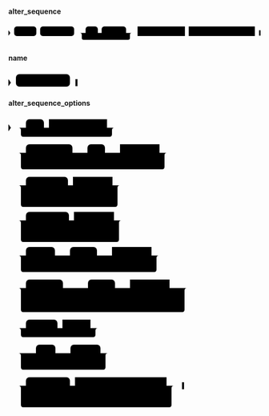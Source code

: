 #### alter_sequence

<svg class="rrdiagram" version="1.1" xmlns:xlink="http://www.w3.org/1999/xlink" xmlns="http://www.w3.org/2000/svg" width="660" height="50" viewbox="0 0 660 50"><path class="connector" d="M0 22h15m58 0h10m89 0h30m32 0h10m64 0h20m-141 0q5 0 5 5v8q0 5 5 5h116q5 0 5-5v-8q0-5 5-5m5 0h10m124 0h10m173 0h15"/><polygon points="0,29 5,22 0,15" style="fill:black;stroke-width:0"/><rect class="literal" x="15" y="5" width="58" height="25" rx="7"/><text class="text" x="25" y="22">ALTER</text><rect class="literal" x="83" y="5" width="89" height="25" rx="7"/><text class="text" x="93" y="22">SEQUENCE</text><rect class="literal" x="202" y="5" width="32" height="25" rx="7"/><text class="text" x="212" y="22">IF</text><rect class="literal" x="244" y="5" width="64" height="25" rx="7"/><text class="text" x="254" y="22">EXISTS</text><a xlink:href="../../../syntax_resources/grammar_diagrams#sequence-name"><rect class="rule" x="338" y="5" width="124" height="25"/><text class="text" x="348" y="22">sequence_name</text></a><a xlink:href="#alter-sequence-options"><rect class="rule" x="472" y="5" width="173" height="25"/><text class="text" x="482" y="22">alter_sequence_options</text></a><polygon points="656,29 660,29 660,15 656,15" style="fill:black;stroke-width:0"/></svg>

#### name

<svg class="rrdiagram" version="1.1" xmlns:xlink="http://www.w3.org/1999/xlink" xmlns="http://www.w3.org/2000/svg" width="138" height="35" viewbox="0 0 138 35"><path class="connector" d="M0 22h15m108 0h15"/><polygon points="0,29 5,22 0,15" style="fill:black;stroke-width:0"/><rect class="literal" x="15" y="5" width="108" height="25" rx="7"/><text class="text" x="25" y="22">&lt;Text Literal&gt;</text><polygon points="134,29 138,29 138,15 134,15" style="fill:black;stroke-width:0"/></svg>

#### alter_sequence_options

<svg class="rrdiagram" version="1.1" xmlns:xlink="http://www.w3.org/1999/xlink" xmlns="http://www.w3.org/2000/svg" width="377" height="585" viewbox="0 0 377 585"><path class="connector" d="M0 22h35m36 0h10m116 0h20m-197 0q5 0 5 5v8q0 5 5 5h172q5 0 5-5v-8q0-5 5-5m5 0h7m2 0h2m2 0h2m-232 50h2m2 0h2m2 0h27m93 0h30m35 0h20m-70 0q5 0 5 5v8q0 5 5 5h45q5 0 5-5v-8q0-5 5-5m5 0h10m79 0h20m-302 0q5 0 5 5v23q0 5 5 5h277q5 0 5-5v-23q0-5 5-5m5 0h7m2 0h2m2 0h2m-337 65h2m2 0h2m2 0h27m84 0h10m79 0h20m-203 25q0 5 5 5h5m39 0h10m84 0h45q5 0 5-5m-198-25q5 0 5 5v33q0 5 5 5h183q5 0 5-5v-33q0-5 5-5m5 0h7m2 0h2m2 0h2m-243 70h2m2 0h2m2 0h27m86 0h10m80 0h20m-206 25q0 5 5 5h5m39 0h10m86 0h46q5 0 5-5m-201-25q5 0 5 5v33q0 5 5 5h186q5 0 5-5v-33q0-5 5-5m5 0h7m2 0h2m2 0h2m-246 70h2m2 0h2m2 0h27m58 0h30m54 0h20m-89 0q5 0 5 5v8q0 5 5 5h64q5 0 5-5v-8q0-5 5-5m5 0h10m79 0h20m-286 0q5 0 5 5v23q0 5 5 5h261q5 0 5-5v-23q0-5 5-5m5 0h7m2 0h2m2 0h2m-321 65h2m2 0h2m2 0h27m74 0h50m54 0h20m-89 0q5 0 5 5v8q0 5 5 5h64q5 0 5-5v-8q0-5 5-5m5 0h10m79 0h20m-218 0q5 0 5 5v23q0 5 5 5h193q5 0 5-5v-23q0-5 5-5m5 0h20m-342 0q5 0 5 5v38q0 5 5 5h317q5 0 5-5v-38q0-5 5-5m5 0h7m2 0h2m2 0h2m-377 80h2m2 0h2m2 0h27m63 0h10m56 0h20m-164 0q5 0 5 5v8q0 5 5 5h139q5 0 5-5v-8q0-5 5-5m5 0h7m2 0h2m2 0h2m-199 50h2m2 0h2m2 0h47m39 0h20m-74 0q5 0 5 5v8q0 5 5 5h49q5 0 5-5v-8q0-5 5-5m5 0h10m60 0h20m-184 0q5 0 5 5v23q0 5 5 5h159q5 0 5-5v-23q0-5 5-5m5 0h7m2 0h2m2 0h2m-219 65h2m2 0h2m2 0h27m88 0h10m183 0h20m-311 25q0 5 5 5h5m56 0h230q5 0 5-5m-306-25q5 0 5 5v33q0 5 5 5h291q5 0 5-5v-33q0-5 5-5m5 0h15"/><polygon points="0,29 5,22 0,15" style="fill:black;stroke-width:0"/><rect class="literal" x="35" y="5" width="36" height="25" rx="7"/><text class="text" x="45" y="22">AS</text><a xlink:href="../../../syntax_resources/grammar_diagrams#seq-data-type"><rect class="rule" x="81" y="5" width="116" height="25"/><text class="text" x="91" y="22">seq_data_type</text></a><rect class="literal" x="35" y="55" width="93" height="25" rx="7"/><text class="text" x="45" y="72">INCREMENT</text><rect class="literal" x="158" y="55" width="35" height="25" rx="7"/><text class="text" x="168" y="72">BY</text><a xlink:href="../../../syntax_resources/grammar_diagrams#int-literal"><rect class="rule" x="223" y="55" width="79" height="25"/><text class="text" x="233" y="72">int_literal</text></a><rect class="literal" x="35" y="120" width="84" height="25" rx="7"/><text class="text" x="45" y="137">MINVALUE</text><a xlink:href="../../../syntax_resources/grammar_diagrams#int-literal"><rect class="rule" x="129" y="120" width="79" height="25"/><text class="text" x="139" y="137">int_literal</text></a><rect class="literal" x="35" y="150" width="39" height="25" rx="7"/><text class="text" x="45" y="167">NO</text><rect class="literal" x="84" y="150" width="84" height="25" rx="7"/><text class="text" x="94" y="167">MINVALUE</text><rect class="literal" x="35" y="190" width="86" height="25" rx="7"/><text class="text" x="45" y="207">MAXVALUE</text><a xlink:href="../../../syntax_resources/grammar_diagrams#maxvalue"><rect class="rule" x="131" y="190" width="80" height="25"/><text class="text" x="141" y="207">maxvalue</text></a><rect class="literal" x="35" y="220" width="39" height="25" rx="7"/><text class="text" x="45" y="237">NO</text><rect class="literal" x="84" y="220" width="86" height="25" rx="7"/><text class="text" x="94" y="237">MAXVALUE</text><rect class="literal" x="35" y="260" width="58" height="25" rx="7"/><text class="text" x="45" y="277">START</text><rect class="literal" x="123" y="260" width="54" height="25" rx="7"/><text class="text" x="133" y="277">WITH</text><a xlink:href="../../../syntax_resources/grammar_diagrams#int-literal"><rect class="rule" x="207" y="260" width="79" height="25"/><text class="text" x="217" y="277">int_literal</text></a><rect class="literal" x="35" y="325" width="74" height="25" rx="7"/><text class="text" x="45" y="342">RESTART</text><rect class="literal" x="159" y="325" width="54" height="25" rx="7"/><text class="text" x="169" y="342">WITH</text><a xlink:href="../../../syntax_resources/grammar_diagrams#int-literal"><rect class="rule" x="243" y="325" width="79" height="25"/><text class="text" x="253" y="342">int_literal</text></a><rect class="literal" x="35" y="405" width="63" height="25" rx="7"/><text class="text" x="45" y="422">CACHE</text><a xlink:href="../../../syntax_resources/grammar_diagrams#cache"><rect class="rule" x="108" y="405" width="56" height="25"/><text class="text" x="118" y="422">cache</text></a><rect class="literal" x="55" y="455" width="39" height="25" rx="7"/><text class="text" x="65" y="472">NO</text><rect class="literal" x="124" y="455" width="60" height="25" rx="7"/><text class="text" x="134" y="472">CYCLE</text><rect class="literal" x="35" y="520" width="88" height="25" rx="7"/><text class="text" x="45" y="537">OWNED BY</text><a xlink:href="../../../syntax_resources/grammar_diagrams#table-name.table-column"><rect class="rule" x="133" y="520" width="183" height="25"/><text class="text" x="143" y="537">table_name.table_column</text></a><rect class="literal" x="35" y="550" width="56" height="25" rx="7"/><text class="text" x="45" y="567">NONE</text><polygon points="347,544 351,544 351,530 347,530" style="fill:black;stroke-width:0"/></svg>

